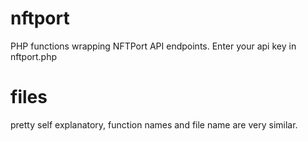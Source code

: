 # nftport
PHP functions wrapping NFTPort API endpoints.
Enter your api key in nftport.php
# files
pretty self explanatory, function names and file name are very similar.

